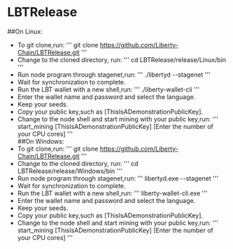 # LBTRelease
##On Linux:
* To git clone,run:
	'''
	git clone https://github.com/Liberty-Chain/LBTRelease.git
	'''
* Change to the cloned directory, run:
	'''
	cd LBTRelease/release/Linux/bin
	'''
* Run node program through stagenet,run:
	'''
	./libertyd --stagenet
	'''
* Wait for synchronization to complete.
* Run the LBT wallet with a new shell,run:
	'''
	./liberty-wallet-cli
	'''
* Enter the wallet name and password and select the language.
* Keep your seeds.
* Copy your public key,such as [ThisIsADemonstrationPublicKey].
* Change to the node shell and start mining with your public key,run:
	'''
	start_mining [ThisIsADemonstrationPublicKey] [Enter the number of your CPU cores]
	'''  
##On Windows:
* To git clone,run:
	'''
	git clone https://github.com/Liberty-Chain/LBTRelease.git
	'''
* Change to the cloned directory, run:
	'''
	cd LBTRelease/release/Windows/bin
	'''
* Run node program through stagenet,run:
	'''
	libertyd.exe --stagenet
	'''
* Wait for synchronization to complete.
* Run the LBT wallet with a new shell,run:
	'''
	liberty-wallet-cli.exe
	'''
* Enter the wallet name and password and select the language.
* Keep your seeds.
* Copy your public key,such as [ThisIsADemonstrationPublicKey].
* Change to the node shell and start mining with your public key,run:
	'''
	start_mining [ThisIsADemonstrationPublicKey] [Enter the number of your CPU cores]
	'''